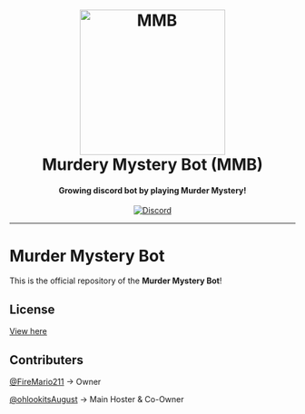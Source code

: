<h1 align="center">
    <a href="https://discord.gg/utSmNaQ"><img src="https://cdn.discordapp.com/avatars/319204121393496064/f909e89f65c778aab7ca309eab3d9a5e.png?size=2048" width="256px" alt="MMB"></a>
  <br>
    Murdery Mystery Bot (MMB)
  <br>
 </h1>
<h4 align="center">Growing discord bot by playing Murder Mystery!</h4>
  <p align="center">
      <a href="https://discord.gg/utSmNaQ" target="_blank"><img src="https://discordapp.com/api/guilds/319583713262436354/embed.png" alt="Discord"></a>
  
-------------------

# Murder Mystery Bot
This is the official repository of the **Murder Mystery Bot**!

## License
[View here](https://github.com/FireMario211/Murder-Mystery-Bot/blob/master/LICENSE)

## Contributers
[@FireMario211](https://github.com/FireMario211) -> Owner

[@ohlookitsAugust](https://github.com/ohlookitsAugust) -> Main Hoster & Co-Owner
